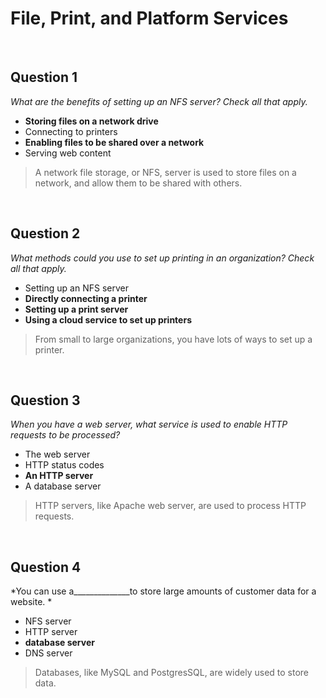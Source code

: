 # File, Print, and Platform Services

<br>

## Question 1

*What are the benefits of setting up an NFS server? Check all that apply.*

* **Storing files on a network drive**
* Connecting to printers
* **Enabling files to be shared over a network**
* Serving web content

> A network file storage, or NFS, server is used to store files on a network, and allow them to be shared with others.

<br>

## Question 2

*What methods could you use to set up printing in an organization? Check all that apply.*

* Setting up an NFS server
* **Directly connecting a printer**
* **Setting up a print server**
* **Using a cloud service to set up printers**

> From small to large organizations, you have lots of ways to set up a printer.

<br>

## Question 3

*When you have a web server, what service is used to enable HTTP requests to be processed?*

* The web server
* HTTP status codes
* **An HTTP server**
* A database server

> HTTP servers, like Apache web server, are used to process HTTP requests.

<br>

## Question 4

*You can use a______________to store large amounts of customer data for a website.
*
* NFS server
* HTTP server
* **database server**
* DNS server

> Databases, like MySQL and PostgresSQL, are widely used to store data.